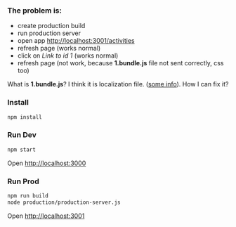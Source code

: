 ### The problem is:

+ create production build
+ run production server
+ open app [http://localhost:3001/activities](http://localhost:3001/activities)
+ refresh page (works normal)
+ click on *Link to id 1* (works normal)
+ refresh page (not work, because **1.bundle.js** file not sent correctly, css too)

What is **1.bundle.js**? I think it is localization file. ([some info](https://monosnap.com/file/bTcLVZRfcbO6QDyAEkYBmJASwASgC0)). How I can fix it?

### Install
````bash
npm install
````

### Run Dev
````bash
npm start
````
Open [http://localhost:3000](http://localhost:3000)

### Run Prod
````bash
npm run build
node production/production-server.js
````
Open [http://localhost:3001](http://localhost:3001)
